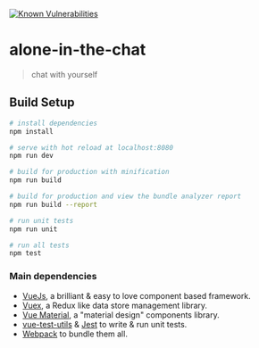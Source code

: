 [![Known Vulnerabilities](https://snyk.io/test/github/wandroll/alone-in-the-chat/badge.svg)](https://snyk.io/test/github/wandroll/alone-in-the-chat)

# alone-in-the-chat

> chat with yourself



## Build Setup

``` bash
# install dependencies
npm install

# serve with hot reload at localhost:8080
npm run dev

# build for production with minification
npm run build

# build for production and view the bundle analyzer report
npm run build --report

# run unit tests
npm run unit

# run all tests
npm test
```

### Main dependencies
- [VueJs](https://github.com/vuejs/vue), a brilliant & easy to love component based framework.
- [Vuex](https://github.com/vuejs/vuex), a Redux like data store management library.
- [Vue Material](https://vuematerial.io/), a "material design" components library.
- [vue-test-utils](https://vue-test-utils.vuejs.org) & [Jest](https://facebook.github.io/jest/) to write & run unit tests.
- [Webpack](https://webpack.js.org/) to bundle them all.
